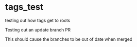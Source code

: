 # tags_test
testing out how tags get to roots


Testing out an update branch PR

This should cause the branches to be out of date when merged
